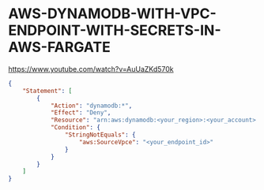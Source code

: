 # AWS-DYNAMODB-WITH-VPC-ENDPOINT-WITH-SECRETS-IN-AWS-FARGATE

https://www.youtube.com/watch?v=AuUaZKd570k

```json
{
    "Statement": [
        {
            "Action": "dynamodb:*",
            "Effect": "Deny",
            "Resource": "arn:aws:dynamodb:<your_region>:<your_account>:*",
            "Condition": {
                "StringNotEquals": {
                    "aws:SourceVpce": "<your_endpoint_id>"
                }
            }
        }
    ]
}
```

